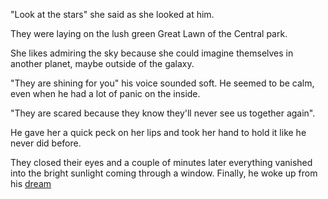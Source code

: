 "Look at the stars" she said as she looked at him.

They were laying on the lush green Great Lawn of the Central park.

She likes admiring the sky because she could imagine themselves in another planet, maybe outside of the galaxy.

"They are shining for you" his voice sounded soft. He seemed to be calm, even when he had a lot of panic on the inside. 

"They are scared because they know they'll never see us together again".

He gave her a quick peck on her lips and took her hand to hold it like he never did before. 

They closed their eyes and a couple of minutes later everything vanished into the bright sunlight coming through a window.
Finally, he woke up from his [dream](../dream/dream.md)
